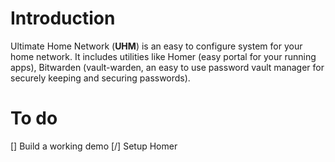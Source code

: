 # Introduction
Ultimate Home Network (**UHM**) is an easy to configure system for your home network. It includes utilities like Homer (easy portal for your running apps), Bitwarden (vault-warden, an easy to use password vault manager for securely keeping and securing passwords).

# To do
[] Build a working demo
[/] Setup Homer